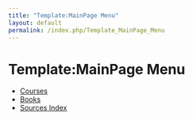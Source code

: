 ```yaml
---
title: "Template:MainPage Menu"
layout: default
permalink: /index.php/Template_MainPage_Menu
---
```


# Template:MainPage Menu

- [Courses](Courses)
- [Books](Books)
- [Sources Index](Sources_Index)
